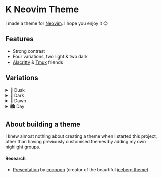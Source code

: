 # K Neovim Theme

I made a theme for [Neovim](https://github.com/neovim/neovim). I hope you enjoy it 😊

## Features

- Strong contrast
- Four variations, two light & two dark
- [Alacritty](https://github.com/simonward87/k.alacritty) & [Tmux](https://github.com/simonward87/k.tmux) friends

## Variations

<details>
<summary>🌆 Dusk</summary>

![Dusk CSS](https://github.com/simonward87/k.nvim/blob/assets/dusk-css.jpg)
![Dusk HTML](https://github.com/simonward87/k.nvim/blob/assets/dusk-html.jpg)

</details>


<details>
<summary>🌃 Dark</summary>

![Dark CSS](https://github.com/simonward87/k.nvim/blob/assets/dark-css.jpg)
![Dark HTML](https://github.com/simonward87/k.nvim/blob/assets/dark-html.jpg)

</details>

<details>
<summary>🌄 Dawn</summary>

![Dawn CSS](https://github.com/simonward87/k.nvim/blob/assets/dawn-css.jpg)
![Dawn HTML](https://github.com/simonward87/k.nvim/blob/assets/dawn-html.jpg)

</details>

<details>
<summary>🏙️ Day</summary>

![Day CSS](https://github.com/simonward87/k.nvim/blob/assets/day-css.jpg)
![Day HTML](https://github.com/simonward87/k.nvim/blob/assets/day-html.jpg)

</details>

## About building a theme

I knew almost nothing about creating a theme when I started this project, other than having previously customised
themes by adding my own 
[highlight groups](https://neovim.io/doc/user/syntax.html#highlight-groups).

#### Research

- [Presentation](https://speakerdeck.com/cocopon/creating-your-lovely-color-scheme)
  by [cocopon](https://github.com/cocopon) (creator of the beautiful
  [iceberg theme](https://github.com/cocopon/iceberg.vim))
